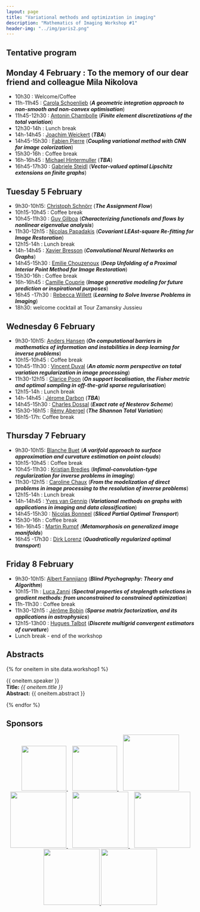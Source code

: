 ```yaml
---
layout: page
title: "Variational methods and optimization in imaging"
description: "Mathematics of Imaging Workshop #1"
header-img: "../img/paris2.png"
---
```


Tentative program
-------------

Monday 4 February : To the memory of our dear friend and colleague Mila Nikolova
-------------

- 10h30 : Welcome/Coffee 
- 11h-11h45 : [Carola Schoenlieb](http://www.damtp.cam.ac.uk/user/cbs31/Home.html) (***A geometric integration approach to non-smooth and non-convex optimisation***)
- 11h45-12h30 : [Antonin Chambolle](http://www.cmap.polytechnique.fr/~antonin/) (***Finite element discretizations of the total variation***)
- 12h30-14h : Lunch break
- 14h-14h45 : [Joachim  Weickert](https://www.mia.uni-saarland.de/weickert/index.shtml) (***TBA***)
- 14h45-15h30 : [Fabien Pierre](http://www.fabienpierre.fr/bienvenue.html) (***Coupling variational method with CNN for image colorization***)
- 15h30-16h : Coffee break 
- 16h-16h45 : [Michael Hintermuller](https://www.math.hu-berlin.de/~hp_hint/) (***TBA***)
- 16h45-17h30 : [Gabriele Steidl](http://www.mathematik.uni-kl.de/imagepro/members/steidl/) (***Vector-valued optimal Lipschitz extensions on finite graphs***)


Tuesday 5 February
-------------
- 9h30-10h15: [Christoph Schnörr](https://ipa.iwr.uni-heidelberg.de/cschnoerr/) (***The Assignment Flow***)
- 10h15-10h45 : Coffee break 
- 10h45-11h30 : [Guy Gilboa](http://guygilboa.eew.technion.ac.il/) (***Characterizing functionals and flows by nonlinear eigenvalue analysis***)
- 11h30-12h15 : [Nicolas Papadakis](https://www.math.u-bordeaux.fr/~npapadak/) (***Covariant LEAst-square Re-fitting for Image Restoration***)
- 12h15-14h : Lunch break
- 14h-14h45 :  [Xavier Bresson](http://www.ntu.edu.sg/home/xbresson/) (***Convolutional Neural Networks on Graphs***)
- 14h45-15h30 : [Emilie Chouzenoux](http://www-syscom.univ-mlv.fr/~chouzeno/) (***Deep Unfolding of a Proximal Interior Point Method for Image Restoration***)
- 15h30-16h : Coffee break 
- 16h-16h45 : [Camille Couprie](https://research.fb.com/people/couprie-camille/) (***Image generative modeling for future prediction or inspirational purposes***)
- 16h45 -17h30 : [Rebecca Willett](https://voices.uchicago.edu/willett/) (***Learning to Solve Inverse Problems in Imaging***)
- 18h30: welcome cocktail at Tour Zamansky Jussieu

Wednesday 6 February
-------------
- 9h30-10h15: [Anders Hansen](http://www.damtp.cam.ac.uk/research/afha/anders/) (***On computational barriers in mathematics of information and instabilities in deep learning for inverse problems***)
- 10h15-10h45 : Coffee break 
- 10h45-11h30 : [Vincent Duval](https://who.rocq.inria.fr/Vincent.Duval/) (***An atomic norm perspective on total variation regularization in image processing***)
- 11h30-12h15 : [Clarice Poon](http://www.damtp.cam.ac.uk/user/cmhsp2/) (***On support localisation, the Fisher metric and optimal sampling in off-the-grid sparse regularisation***)
- 12h15-14h : Lunch break
- 14h-14h45 : [Jérome Darbon](https://www.brown.edu/academics/applied-mathematics/jerome-darbon) (***TBA***)
- 14h45-15h30 : [Charles Dossal](https://www.math.u-bordeaux.fr/~cdossal/) (***Exact rate of Nesterov Scheme***)
- 15h30-16h15 : [Rémy Abergel](http://helios.mi.parisdescartes.fr/~rabergel/index.html) (***The Shannon Total Variation***)
- 16h15-17h: Coffee break 

Thursday 7 February
--------------
- 9h30-10h15: [Blanche Buet](https://www.math.u-psud.fr/~buet/) (***A varifold approach to surface approximation and curvature estimation on point clouds***)
- 10h15-10h45 : Coffee break 
- 10h45-11h30 : [Kristian Bredies](https://imsc.uni-graz.at/bredies/) (***Infimal-convolution-type regularization for inverse problems in imaging***)
- 11h30-12h15 : [Caroline Chaux](https://www.i2m.univ-amu.fr/~caroline.chaux/) (***From the modelization of direct problems in image processing to the resolution of inverse problems***)
- 12h15-14h : Lunch break
- 14h-14h45 : [Yves van Gennip](https://www.nottingham.ac.uk/mathematics/people/y.vangennip) (***Variational methods on graphs with applications in imaging and data classification***)
- 14h45-15h30 : [Nicolas Bonneel](https://perso.liris.cnrs.fr/nicolas.bonneel/) (***Sliced Partial Optimal Transport***)
- 15h30-16h : Coffee break 
- 16h-16h45 : [Martin Rumpf](http://www.hcm.uni-bonn.de/de/people/profile/martin-rumpf/) *(**Metamorphosis on generalized image manifolds***)
- 16h45 -17h30 : [Dirk Lorenz](https://www.tu-braunschweig.de/iaa/personal/lorenz) (***Quadratically regularized optimal transport***)

Friday 8 February
--------------
- 9h30-10h15: [Albert Fannjiang](https://www.math.ucdavis.edu/~fannjiang/) (***Blind Ptychography: Theory and Algorithm***)
- 10h15-11h : [Luca Zanni](http://cdm.unimo.it/home/matematica/zanni.luca/) (***Spectral properties of steplength selections in gradient methods: from unconstrained to constrained optimization***)
- 11h-11h30 : Coffee break
- 11h30-12h15 : [Jérôme Bobin](http://jbobin.cosmostat.org/) (***Sparse matrix factorization, and its applications in astrophysics***)
- 12h15-13h00 : [Hugues Talbot](http://hugues.zahlt.info/bienvenue.html) (***Discrete multigrid convergent estimators of curvature***)
- Lunch break - end of the workshop

Abstracts
--------

{% for oneitem in site.data.workshop1 %}
<p>
  {{ oneitem.speaker }}<br/>
  <b>Title:</b> <i>{{ oneitem.title }}</i><br/>
  <b>Abstract:</b> {{ oneitem.abstract }}
</p>
{% endfor %}



Sponsors
-----

<p align="center">

<a href="http://www.ihp.fr">
<img width="120" src="../../img/logo-ihp.jpg"/>
</a>&nbsp;&nbsp;

<a href="http://www.cnrs.fr/">
<img width="120" src="../../img/logo-cnrs.png"/>
</a>&nbsp;&nbsp;

<a href="http://www.u-psud.fr/fr/index.html">
<img width="150" src="../../img/logo-paris-sud.png"/>
</a>

<br/>

<a href="https://www.sciencesmaths-paris.fr/">
<img width="150" src="../../img/logo-fsmp.png"/>
</a>&nbsp;&nbsp;

<a href="http://www.upmc.fr/">
<img width="150" src="../../img/logo-upmc.png"/>
</a>&nbsp;&nbsp;

<a href="https://www.cimpa.info/">
<img width="150" src="../../img/logo-cimpa.png"/>
</a>

<br/>

<a href="http://gdr-mia.math.cnrs.fr/">
<img width="150" src="../../img/logo-mia.png"/>
</a>

<a href="http://www.gpeyre.com/noria/">
<img width="150" src="../../img/logo-erc.jpg"/>
</a>


</p>
